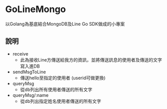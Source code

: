 GoLineMongo
===
以Golang為基底結合MongoDB及Line Go SDK做成的小專案

說明
---
* receive
	* 此為接收Line方傳送給我方的資訊，並將傳送訊息的使用者及傳送的文字寫入進DB
* sendMsgToLine
	* 傳送hello至指定的使用者 (userid可做更換)
* queryMsg
	* 從db列出所有使用者傳送的所有文字
* queryMsg/:name
	* 從db列出指定姓名使用者傳送的所有文字
